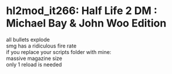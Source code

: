 hl2mod_it266: Half Life 2 DM : Michael Bay & John Woo Edition
============
all bullets explode<br>
smg has a ridiculous fire rate<br>
if you replace your scripts folder with mine:<br>
massive magazine size<br>
only 1 reload is needed<br>
